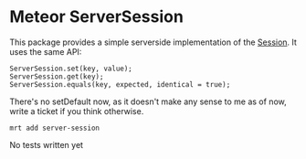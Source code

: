 Meteor ServerSession
=====================

This package provides a simple serverside implementation of the [Session](http://docs.meteor.com/#session). It uses the same API:

```
ServerSession.set(key, value);
ServerSession.get(key);
ServerSession.equals(key, expected, identical = true);
```
There's no setDefault now, as it doesn't make any sense to me as of now, write a ticket if you think otherwise.

```
mrt add server-session
```

No tests written yet
